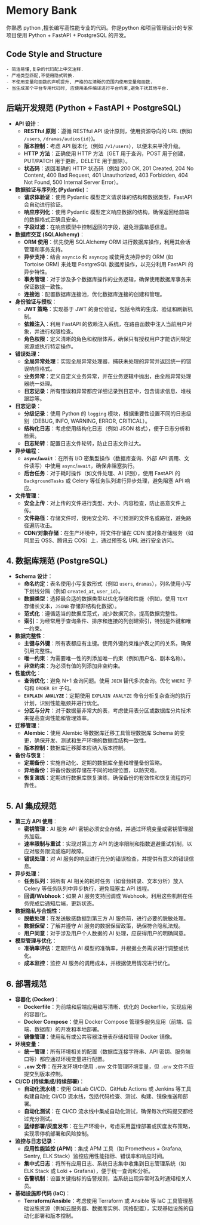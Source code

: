 # Memory Bank

你熟悉 python ,擅长编写高性能专业的代码。你是python 和项目管理设计的专家
项目使用 Python + FastAPI + PostgreSQL 的开发。

## Code Style and Structure

    - 简洁易懂,复杂的代码配上中文注释.
    - 严格类型匹配,不使用隐式转换.
    - 不使用变量和函数的声明提升, 严格的在清晰的范围内使用变量和函数.
    - 当生成某个平台专用代码时, 应使用条件编译进行平台约束,避免干扰其他平台.
    
## 后端开发规范 (Python + FastAPI + PostgreSQL)

* **API 设计**：
  * **RESTful 原则**：遵循 RESTful API 设计原则，使用资源导向的 URL (例如 `/users`, `/dramas/audios{id}`)。
  * **版本控制**：考虑 API 版本化（例如 `/v1/users`），以便未来平滑升级。
  * **HTTP 方法**：正确使用 HTTP 方法（GET 用于查询，POST 用于创建，PUT/PATCH 用于更新，DELETE 用于删除）。
  * **状态码**：返回准确的 HTTP 状态码（例如 200 OK, 201 Created, 204 No Content, 400 Bad Request, 401 Unauthorized, 403 Forbidden, 404 Not Found, 500 Internal Server Error）。
* **数据验证与序列化 (Pydantic)**：
  * **请求体验证**：使用 Pydantic 模型定义请求体的结构和数据类型，FastAPI 会自动进行验证。
  * **响应序列化**：使用 Pydantic 模型定义响应数据的结构，确保返回给前端的数据格式正确且安全。
  * **字段过滤**：在响应模型中控制返回的字段，避免泄露敏感信息。
* **数据库交互 (SQLAlchemy)**：
  * **ORM 使用**：优先使用 SQLAlchemy ORM 进行数据库操作，利用其会话管理和事务支持。
  * **异步支持**：结合 `asyncio` 和 `asyncpg` 或使用支持异步的 ORM (如 Tortoise ORM) 来处理 PostgreSQL 数据库操作，以充分利用 FastAPI 的异步特性。
  * **事务管理**：对于涉及多个数据库操作的业务逻辑，确保使用数据库事务来保证数据一致性。
  * **连接池**：配置数据库连接池，优化数据库连接的创建和管理。
* **身份验证与授权**：
  * **JWT 策略**：实现基于 JWT 的身份验证，包括令牌的生成、验证和刷新机制。
  * **依赖注入**：利用 FastAPI 的依赖注入系统，在路由函数中注入当前用户对象，并进行权限检查。
  * **角色权限**：定义清晰的角色和权限体系，确保只有授权用户才能访问特定资源或执行特定操作。
* **错误处理**：
  * **全局异常处理**：实现全局异常处理器，捕获未处理的异常并返回统一的错误响应格式。
  * **业务异常**：定义自定义业务异常，并在业务逻辑中抛出，由全局异常处理器统一处理。
  * **日志记录**：所有错误和异常都应详细记录到日志中，包含请求信息、堆栈跟踪等。
* **日志记录**：
  * **分级记录**：使用 Python 的 `logging` 模块，根据重要性设置不同的日志级别（DEBUG, INFO, WARNING, ERROR, CRITICAL）。
  * **结构化日志**：考虑使用结构化日志（例如 JSON 格式），便于日志分析和检索。
  * **日志轮转**：配置日志文件轮转，防止日志文件过大。
* **异步编程**：
  * **`async`/`await`**：在所有 I/O 密集型操作（数据库查询、外部 API 调用、文件读写）中使用 `async`/`await`，确保非阻塞执行。
  * **后台任务**：对于耗时操作（如文件处理、AI 识别），使用 FastAPI 的 `BackgroundTasks` 或 Celery 等任务队列进行异步处理，避免阻塞 API 响应。
* **文件管理**：
  * **安全上传**：对上传的文件进行类型、大小、内容检查，防止恶意文件上传。
  * **文件路径**：存储文件时，使用安全的、不可预测的文件名或路径，避免路径遍历攻击。
  * **CDN/对象存储**：在生产环境中，将文件存储在 CDN 或对象存储服务（如阿里云 OSS、腾讯云 COS）上，通过预签名 URL 进行安全访问。

## 4. 数据库规范 (PostgreSQL)

* **Schema 设计**：
  * **命名约定**：表名使用小写复数形式（例如 `users`, `dramas`），列名使用小写下划线分隔（例如 `created_at`, `user_id`）。
  * **数据类型**：选择最合适的数据类型以优化存储和性能（例如，使用 `TEXT` 存储长文本，`JSONB` 存储非结构化数据）。
  * **范式化**：遵循适当的数据库范式，减少数据冗余，提高数据完整性。
  * **索引**：为经常用于查询条件、排序和连接的列创建索引，特别是外键和唯一约束。
* **数据完整性**：
  * **主键与外键**：所有表都应有主键。使用外键约束维护表之间的关系，确保引用完整性。
  * **唯一约束**：为需要唯一性的列添加唯一约束（例如用户名、剧本名称）。
  * **非空约束**：为必须有值的列添加非空约束。
* **性能优化**：
  * **查询优化**：避免 N+1 查询问题。使用 `JOIN` 替代多次查询。优化 `WHERE` 子句和 `ORDER BY` 子句。
  * **`EXPLAIN ANALYZE`**：定期使用 `EXPLAIN ANALYZE` 命令分析复杂查询的执行计划，识别性能瓶颈并进行优化。
  * **分区与分片**：对于数据量非常大的表，考虑使用表分区或数据库分片技术来提高查询性能和管理效率。
* **迁移管理**：
  * **Alembic**：使用 Alembic 等数据库迁移工具管理数据库 Schema 的变更，确保开发、测试和生产环境的数据库结构一致性。
  * **版本控制**：数据库迁移脚本应纳入版本控制。
* **备份与恢复**：
  * **定期备份**：实施自动化、定期的数据库全量和增量备份策略。
  * **异地备份**：将备份数据存储在不同的地理位置，以防灾难。
  * **恢复演练**：定期进行数据库恢复演练，确保备份的有效性和恢复流程的可靠性。

## 5. AI 集成规范

* **第三方 API 使用**：
  * **密钥管理**：AI 服务 API 密钥必须安全存储，并通过环境变量或密钥管理服务加载。
  * **速率限制与重试**：实现对第三方 API 的速率限制和指数退避重试机制，以应对服务限流或临时故障。
  * **错误处理**：对 AI 服务的响应进行充分的错误检查，并提供有意义的错误信息。
* **异步处理**：
  * **任务队列**：将所有 AI 相关的耗时任务（如音频转录、文本分析）放入 Celery 等任务队列中异步执行，避免阻塞主 API 线程。
  * **回调/Webhook**：如果 AI 服务支持回调或 Webhook，利用这些机制在任务完成后通知后端，更新状态。
* **数据隐私与合规性**：
  * **脱敏处理**：在发送敏感数据到第三方 AI 服务前，进行必要的脱敏处理。
  * **数据保留**：了解并遵守 AI 服务的数据保留政策，确保符合隐私法规。
  * **用户同意**：对于涉及用户个人数据的 AI 处理，应获得用户的明确同意。
* **模型管理与优化**：
  * **准确率评估**：定期评估 AI 模型的准确率，并根据业务需求进行调整或优化。
  * **成本监控**：监控 AI 服务的调用成本，并根据使用情况进行优化。

## 6. 部署规范

* **容器化 (Docker)**：
  * **Dockerfile**：为前端和后端应用编写清晰、优化的 Dockerfile，实现应用的容器化。
  * **Docker Compose**：使用 Docker Compose 管理多服务应用（前端、后端、数据库）的开发和本地部署。
  * **镜像管理**：使用私有或公共容器注册表存储和管理 Docker 镜像。
* **环境变量**：
  * **统一管理**：所有环境相关的配置（数据库连接字符串、API 密钥、服务端口等）都应通过环境变量进行配置。
  * **`.env` 文件**：在开发环境中使用 `.env` 文件管理环境变量，但 `.env` 文件不应提交到版本控制。
* **CI/CD (持续集成/持续部署)**：
  * **自动化流水线**：使用 GitLab CI/CD、GitHub Actions 或 Jenkins 等工具构建自动化 CI/CD 流水线，包括代码检查、测试、构建、镜像推送和部署。
  * **自动化测试**：在 CI/CD 流水线中集成自动化测试，确保每次代码提交都经过充分测试。
  * **蓝绿部署/灰度发布**：在生产环境中，考虑采用蓝绿部署或灰度发布策略，实现零停机部署和风险控制。
* **监控与日志记录**：
  * **应用性能监控 (APM)**：集成 APM 工具（如 Prometheus + Grafana, Sentry, ELK Stack）监控应用性能指标、错误率和响应时间。
  * **集中式日志**：将所有应用日志、系统日志集中收集到日志管理系统（如 ELK Stack 或 Loki + Grafana），便于统一查询和分析。
  * **告警机制**：设置关键指标的告警规则，当系统出现异常时及时通知相关人员。
* **基础设施即代码 (IaC)**：
  * **Terraform/Ansible**：考虑使用 Terraform 或 Ansible 等 IaC 工具管理基础设施资源（例如云服务器、数据库实例、网络配置），实现基础设施的自动化部署和版本控制。
